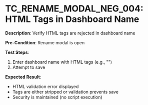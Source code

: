 # TC_RENAME_MODAL_NEG_004: HTML Tags in Dashboard Name

**Description**: Verify HTML tags are rejected in dashboard name

**Pre-Condition**: Rename modal is open

**Test Steps**:
1. Enter dashboard name with HTML tags (e.g., "<script>alert('test')</script>")
2. Attempt to save

**Expected Result**:
- HTML validation error displayed
- Tags are either stripped or validation prevents save
- Security is maintained (no script execution)